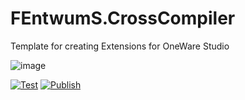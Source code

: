 # FEntwumS.CrossCompiler

Template for creating Extensions for OneWare Studio

![image](https://github.com/GithubUser/FEntwumS.CrossCompiler/FEntwumS.CrossCompiler/main/Icon.png)

[![Test](https://github.com/GithubUser/FEntwumS.CrossCompiler/actions/workflows/test.yml/badge.svg)](https://github.com/GithubUser/FEntwumS.CrossCompiler/actions/workflows/test.yml)
[![Publish](https://github.com/GithubUser/FEntwumS.CrossCompiler/actions/workflows/publish.yml/badge.svg)](https://github.com/GithubUser/FEntwumS.CrossCompiler/actions/workflows/publish.yml)
